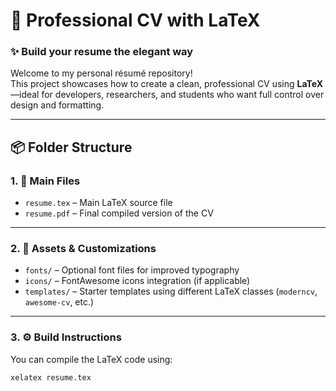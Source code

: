 # 📄 Professional CV with LaTeX  
### ✨ Build your resume the elegant way  

Welcome to my personal résumé repository!  
This project showcases how to create a clean, professional CV using **LaTeX**—ideal for developers, researchers, and students who want full control over design and formatting.

---

## 📦 Folder Structure

### 1. 🧰 Main Files
- `resume.tex` – Main LaTeX source file  
- `resume.pdf` – Final compiled version of the CV  

---

### 2. 🎨 Assets & Customizations
- `fonts/` – Optional font files for improved typography  
- `icons/` – FontAwesome icons integration (if applicable)  
- `templates/` – Starter templates using different LaTeX classes (`moderncv`, `awesome-cv`, etc.)

---

### 3. ⚙️ Build Instructions
You can compile the LaTeX code using:

```bash
xelatex resume.tex
